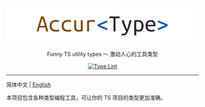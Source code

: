 <div align="center">

![精确类型](./docs/logo/banner.svg)

Funny TS utility types 〜 激动人心的工具类型

[![Type Lint](https://github.com/accurtype/accurtype/actions/workflows/lint.yaml/badge.svg)](https://github.com/accurtype/accurtype/actions/workflows/lint.yaml)

</div>

-----

简体中文 | [English](./README-en.md)

本项目包含各种类型编程工具，可让你的 TS 项目的类型更加准确。
